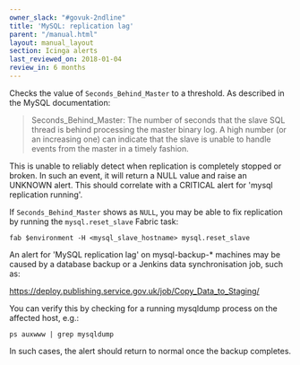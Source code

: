 ```yaml
---
owner_slack: "#govuk-2ndline"
title: 'MySQL: replication lag'
parent: "/manual.html"
layout: manual_layout
section: Icinga alerts
last_reviewed_on: 2018-01-04
review_in: 6 months
---
```


Checks the value of `Seconds_Behind_Master` to a threshold. As described
in the MySQL documentation:

> Seconds_Behind_Master: The number of seconds that the slave SQL
> thread is behind processing the master binary log. A high number (or
> an increasing one) can indicate that the slave is unable to handle
> events from the master in a timely fashion.

This is unable to reliably detect when replication is completely stopped
or broken. In such an event, it will return a NULL value and raise an
UNKNOWN alert. This should correlate with a CRITICAL alert for 'mysql
replication running'.

If `Seconds_Behind_Master` shows as `NULL`, you may be able to fix
replication by running the `mysql.reset_slave` Fabric task:

```
fab $environment -H <mysql_slave_hostname> mysql.reset_slave
```

An alert for 'MySQL replication lag' on mysql-backup-* machines may be
caused by a database backup or a Jenkins data synchronisation job, such
as:

<https://deploy.publishing.service.gov.uk/job/Copy_Data_to_Staging/>

You can verify this by checking for a running mysqldump process on the
affected host, e.g.:

```
ps auxwww | grep mysqldump
```

In such cases, the alert should return to normal once the backup
completes.
